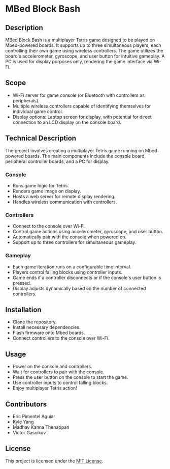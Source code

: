 # MBed Block Bash

## Description
MBed Block Bash is a multiplayer Tetris game designed to be played on Mbed-powered boards. It supports up to three simultaneous players, each controlling their own game using wireless controllers. The game utilizes the board's accelerometer, gyroscope, and user button for intuitive gameplay. A PC is used for display purposes only, rendering the game interface via Wi-Fi.

## Scope
- Wi-Fi server for game console (or Bluetooth with controllers as peripherals).
- Multiple wireless controllers capable of identifying themselves for individual game control.
- Display options: Laptop screen for display, with potential for direct connection to an LCD display on the console board.

## Technical Description
The project involves creating a multiplayer Tetris game running on Mbed-powered boards. The main components include the console board, peripheral controller boards, and a PC for display.

### Console
- Runs game logic for Tetris.
- Renders game image on display.
- Hosts a web server for remote display rendering.
- Handles wireless communication with controllers.

### Controllers
- Connect to the console over Wi-Fi.
- Control game actions using accelerometer, gyroscope, and user button.
- Automatically pair with the console when powered on.
- Support up to three controllers for simultaneous gameplay.

### Gameplay
- Each game iteration runs on a configurable time interval.
- Players control falling blocks using controller inputs.
- Game ends if a controller disconnects or if the console's user button is pressed.
- Display adjusts dynamically based on the number of connected controllers.

## Installation
- Clone the repository.
- Install necessary dependencies.
- Flash firmware onto Mbed boards.
- Connect controllers to the console over Wi-Fi.

## Usage
- Power on the console and controllers.
- Wait for controllers to pair with the console.
- Press the user button on the console to start the game.
- Use controller inputs to control falling blocks.
- Enjoy multiplayer Tetris action!

## Contributors
- Eric Pimentel Aguiar
- Kyle Yang
- Madhav Kanna Thenappan
- Victor Gasnikov

## License
This project is licensed under the [MIT License](LICENSE).

